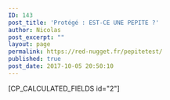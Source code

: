```yaml
---
ID: 143
post_title: 'Protégé : EST-CE UNE PEPITE ?'
author: Nicolas
post_excerpt: ""
layout: page
permalink: https://red-nugget.fr/pepitetest/
published: true
post_date: 2017-10-05 20:50:10
---
```

[CP_CALCULATED_FIELDS id="2"]
